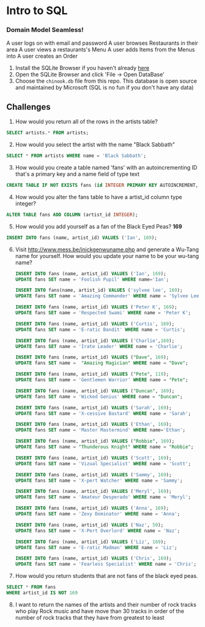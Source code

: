 # Intro to SQL

### Domain Model Seamless!

A user logs on with email and password
A user browses Restaurants in their area
A user views a restaurants's Menu
A user adds Items from the Menus into
A user creates an Order

1. Install the SQLite Browser if you haven't already [here](http://sqlitebrowser.org/)
2. Open the SQLite Browser and click 'File -> Open DataBase'
3. Choose the `chinook.db` file from this repo. This database is open source and maintained by Microsoft (SQL is no fun if you don't have any data)

## Challenges

1. How would you return all of the rows in the artists table?
  ```SQL
  SELECT artists.* FROM artists;
  ```
2. How would you select the artist with the name "Black Sabbath"
  ```SQL
  SELECT * FROM artists WHERE name = 'Black Sabbath';
  ```
3. How would you create a table named 'fans' with an autoincrementing ID that's a primary key and a name field of type text

  ```sql
  CREATE TABLE IF NOT EXISTS fans (id INTEGER PRIMARY KEY AUTOINCREMENT, name TEXT );
  ```

4. How would you alter the fans table to have a artist_id column type integer?

  ```sql
  ALTER TABLE fans ADD COLUMN (artist_id INTEGER);
  ```
5. How would you add yourself as a fan of the Black Eyed Peas? **169**
  ```sql
  INSERT INTO fans (name, artist_id) VALUES ('Ian', 169);
  ```

6. Visit http://www.mess.be/inickgenwuname.php and generate a Wu-Tang name for yourself. How would you update your name to be your wu-tang name?
   ```sql
   INSERT INTO fans (name, artist_id) VALUES ('Ian', 169);
   UPDATE fans SET name = 'Foolish Pupil' WHERE name='Ian';

   INSERT INTO fans(name, artist_id) VALUES ('sylvee lee', 169);
   UPDATE fans SET name = 'Amazing Commander' WHERE name = 'Sylvee Lee';

   INSERT INTO fans (name, artist_id) VALUES ('Peter K', 169);
   UPDATE fans SET name = 'Respected Swami' WHERE name = 'Peter K';

   INSERT INTO fans (name, artist_id) VALUES ('Curtis', 169);
   UPDATE fans SET name = 'E-ratic Bandit' WHERE name = 'Curtis';

   INSERT INTO fans (name, artist_id) VALUES ('Charlie',169);
   UPDATE fans SET name = 'Irate Leader' WHERE name = 'Charlie';

   INSERT INTO fans (name, artist_id) VALUES ("Dave", 169);
   UPDATE fans SET name =  "Amazing Magician" WHERE name = "Dave";

   INSERT INTO fans (name, artist_id) VALUES ("Pete", 119);
   UPDATE fans SET name = 'Gentlemen Warrior' WHERE name = "Pete";

   INSERT INTO fans (name, artist_id) VALUES ("Duncan", 169);
   UPDATE fans SET name = 'Wicked Genius' WHERE name = "Duncan";

   INSERT INTO fans (name, artist_id) VALUES ('Sarah', 169);
   UPDATE fans SET name = 'X-cessive Bastard' WHERE name = 'Sarah';

   INSERT INTO fans (name, artist_id) VALUES ('Ethan', 169);
   UPDATE fans SET name = 'Master Mastermind' WHERE name='Ethan';

   INSERT INTO fans (name, artist_id) VALUES ("Robbie", 169);
   UPDATE fans SET name = "Thunderous Knight" WHERE name = "Robbie";

   INSERT INTO fans (name, artist_id) VALUES ('Scott', 169);
   UPDATE fans SET name = 'Vizual Specialist' WHERE name = 'Scott';

   INSERT INTO fans (name, artist_id) VALUES ('Sammy', 169);
   UPDATE fans SET name = 'X-pert Watcher' WHERE name = 'Sammy';

   INSERT INTO fans (name, artist_id) VALUES ('Meryl', 169);
   UPDATE fans SET name = 'Amateur Desperado' WHERE name = 'Meryl';

   INSERT INTO fans (name, artist_id) VALUES ('Anna', 169);
   UPDATE fans SET name = 'Zexy Dominator' WHERE name = 'Anna';

   INSERT INTO fans (name, artist_id) VALUES ('Naz', 50);
   UPDATE fans SET name = 'X-Pert Overlord' WHERE name = 'Naz';

   INSERT INTO fans (name, artist_id) VALUES ('Liz', 169);
   UPDATE fans SET name = 'E-ratic Madman' WHERE name = 'Liz';

   INSERT INTO fans (name, artist_id) VALUES ('Chris', 169);
   UPDATE fans SET name = 'Fearless Specialist' WHERE name = 'Chris';

   ```

7. How would you return students that are not fans of the black eyed peas.
  ```sql
  SELECT * FROM fans
  WHERE artist_id IS NOT 169
  ```


8. I want to return the names of the artists and their number of rock tracks
 who play Rock music
and have move than 30 tracks in order of the number of rock tracks that they have
from greatest to least
